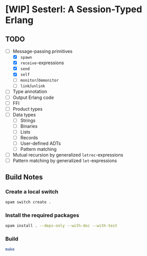 # [WIP] Sesterl: A Session-Typed Erlang

## TODO

* [ ] Message-passing primitives
  * [x] `spawn`
  * [x] `receive`-expressions
  * [x] `send`
  * [x] `self`
  * [ ] `monitor`/`demonitor`
  * [ ] `link`/`unlink`
* [ ] Type annotation
* [ ] Output Erlang code
* [ ] FFI
* [ ] Product types
* [ ] Data types
  * [ ] Strings
  * [ ] Binaries
  * [ ] Lists
  * [ ] Records
  * [ ] User-defined ADTs
  * [ ] Pattern matching
* [ ] Mutual recursion by generalized `letrec`-expressions
* [ ] Pattern matching by generalized `let`-expressions

## Build Notes

### Create a local switch

```bash
opam switch create .
```

### Install the required packages

```bash
opam install . --deps-only --with-doc --with-test
```

### Build

```bash
make
```
